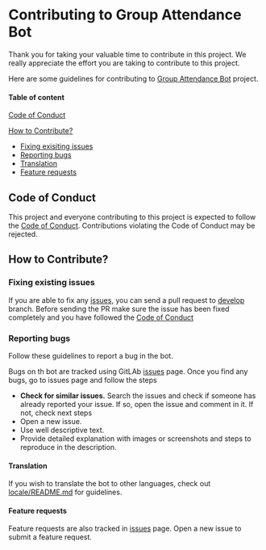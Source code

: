 # Contributing to Group Attendance Bot

Thank you for taking your valuable time to contribute in this project. We really appreciate the effort you are taking to contribute to this project.

Here are some guidelines for contributing to [Group Attendance Bot](https://gitlab.com/keralagram/attendance-bot/) project.

#### Table of content

[Code of Conduct](#code-of-conduct)

[How to Contribute?](#how-to-contribute)
* [Fixing exisiting issues](#fixing-existing-issues)
* [Reporting bugs](reporting-bugs)
* [Translation](#translation)
* [Feature requests](#feature-requests)

## Code of Conduct

This project and everyone contributing to this project is expected to follow the [Code of Conduct](CODE_OF_CONDUCT.md). Contributions violating the Code of Conduct may be rejected.

## How to Contribute?

### Fixing existing issues

If you are able to fix any [issues](https://gitlab.com/keralagram/attendance-bot/-/issues?state=opened), you can send a pull request to [develop](https://gitlab.com/keralagram/attendance-bot/-/tree/develop) branch. Before sending the PR make sure the issue has been fixed completely and you have followed the [Code of Conduct](#code-of-conduct)

### Reporting bugs

Follow these guidelines to report a bug in the bot.

Bugs on th bot are tracked using GitLAb [issues](https://gitlab.com/keralagram/attendance-bot/-/issues) page. Once you find any bugs, go to issues page and follow the steps
* **Check for similar issues.** Search the issues and check if someone has already reported your issue. If so, open the issue and comment in it. If not, check next steps
* Open a new issue. 
* Use well descriptive text.
* Provide detailed explanation with images or screenshots and steps to reproduce in the description.

#### Translation

If you wish to translate the bot to other languages, check out [locale/README.md](locale/README.md) for guidelines.

#### Feature requests

Feature requests are also tracked in [issues](https://gitlab.com/keralagram/attendance-bot/-/issues) page. Open a new issue to submit a feature request.
